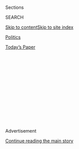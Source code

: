 <div id="app">

<div>

<div>

<div>

<div class="NYTAppHideMasthead css-1q2w90k e1suatyy0">

<div class="section css-ui9rw0 e1suatyy2">

<div class="css-eph4ug er09x8g0">

<div class="css-6n7j50">

</div>

<span class="css-1dv1kvn">Sections</span>

<div class="css-10488qs">

<span class="css-1dv1kvn">SEARCH</span>

</div>

[Skip to content](#site-content)[Skip to site
index](#site-index)

</div>

<div id="masthead-section-label" class="css-1wr3we4 eaxe0e00">

[Politics](https://www.nytimes.com/section/politics)

</div>

<div class="css-10698na e1huz5gh0">

</div>

</div>

<div id="masthead-bar-one" class="section hasLinks css-15hmgas e1csuq9d3">

<div class="css-uqyvli e1csuq9d0">

</div>

<div class="css-1uqjmks e1csuq9d1">

</div>

<div class="css-9e9ivx">

[](https://myaccount.nytimes.com/auth/login?response_type=cookie&client_id=vi)

</div>

<div class="css-1bvtpon e1csuq9d2">

[Today’s
Paper](https://www.nytimes.com/section/todayspaper)

</div>

</div>

</div>

</div>

<div data-aria-hidden="false">

<div id="site-content" data-role="main">

<div>

<div class="css-1aor85t" style="opacity:0.000000001;z-index:-1;visibility:hidden">

<div class="css-1hqnpie">

<div class="css-epjblv">

<span class="css-17xtcya">[Politics](/section/politics)</span><span class="css-x15j1o">|</span><span class="css-fwqvlz">10
Highlights From Wednesday’s Confirmation
Hearings</span>

</div>

<div class="css-k008qs">

<div class="css-1iwv8en">

<span class="css-18z7m18"></span>

<div>

</div>

</div>

<span class="css-1n6z4y">https://nyti.ms/2jYFdLQ</span>

<div class="css-1705lsu">

<div class="css-4xjgmj">

<div class="css-4skfbu" data-role="toolbar" data-aria-label="Social Media Share buttons, Save button, and Comments Panel with current comment count" data-testid="share-tools">

  - 
  - 
  - 
  - 
    
    <div class="css-6n7j50">
    
    </div>

  - 

</div>

</div>

</div>

</div>

</div>

</div>

<div class="css-13pd83m">

</div>

<div id="top-wrapper" class="css-1sy8kpn">

<div id="top-slug" class="css-l9onyx">

Advertisement

</div>

[Continue reading the main
story](#after-top)

<div class="ad top-wrapper" style="text-align:center;height:100%;display:block;min-height:250px">

<div id="top" class="place-ad" data-position="top" data-size-key="top">

</div>

</div>

<div id="after-top">

</div>

</div>

<div id="sponsor-wrapper" class="css-1hyfx7x">

<div id="sponsor-slug" class="css-19vbshk">

Supported by

</div>

[Continue reading the main
story](#after-sponsor)

<div id="sponsor" class="ad sponsor-wrapper" style="text-align:center;height:100%;display:block">

</div>

<div id="after-sponsor">

</div>

</div>

Live Briefing

<div class="css-1vkm6nb ehdk2mb0">

# 10 Highlights From Wednesday’s Confirmation Hearings

</div>

<div class="css-xt80pu e12qa4dv0">

<div class="css-18e8msd">

<div class="css-vp77d3 epjyd6m0">

<div class="css-1baulvz">

By [<span class="css-1baulvz" itemprop="name">Jennifer
Steinhauer</span>](http://www.nytimes.com/by/jennifer-steinhauer),
[<span class="css-1baulvz" itemprop="name">John
Schwartz</span>](http://www.nytimes.com/by/john-schwartz),
[<span class="css-1baulvz" itemprop="name">Emmarie
Huetteman</span>](https://www.nytimes.com/by/emmarie-huetteman) and
[<span class="css-1baulvz last-byline" itemprop="name">Thomas
Kaplan</span>](http://www.nytimes.com/by/thomas-kaplan)

</div>

</div>

  - Jan. 18,
    2017

  - 
    
    <div class="css-4xjgmj">
    
    <div class="css-d8bdto" data-role="toolbar" data-aria-label="Social Media Share buttons, Save button, and Comments Panel with current comment count" data-testid="share-tools">
    
      - 
      - 
      - 
      - 
        
        <div class="css-6n7j50">
        
        </div>
    
      - 
    
    </div>
    
    </div>

</div>

</div>

<div class="section meteredContent css-1r7ky0e" name="articleBody" itemprop="articleBody">

<div class="css-1fanzo5 StoryBodyCompanionColumn">

<div class="css-53u6y8">

Democrats complained mightily about their questions being limited, but
the Republicans, who hold the majority, get to set the rules. Four of
President-elect Donald J. Trump’s cabinet choices faced aggressive
questions, but avoided any major stumbles. Here are 10 highlights:

■ Representative Tom Price of Georgia, picked to be health secretary,
said repealing the Affordable Care Act would not leave millions without
health insurance.

■ Mr. Price offered lofty goals for replacing the law but gave few
details about the administration’s plans.

■ He did not rule out cuts to Medicare or Medicaid.

■ Scott Pruitt, the Oklahoma attorney general and the pick to lead the
Environmental Protection Agency, said he disagreed with Mr. Trump’s
statement that climate change is a “hoax,” but hedged when asked how
much of it is caused by human activity.

■ He defended what he called “common sense” environmental regulation,
arguing that farmers, ranchers and business had been hurt by intrusive
federal rules.

</div>

</div>

<div class="css-1fanzo5 StoryBodyCompanionColumn">

<div class="css-53u6y8">

■ Mr. Pruitt said he would not deny the government’s finding that carbon
dioxide and other greenhouse gases are a threat: “That is a law of the
land.”

■ Wilbur Ross, selected to be commerce secretary, had a message for
Mexico and Canada: Be ready to renegotiate the North American Free Trade
Agreement.

■ Some Republicans said they were taken aback by Mr. Trump’s threats to
impose big tariffs, but Mr. Ross assured them that the president-elect
was merely being a good negotiator.

■ Gov. Nikki R. Haley of South Carolina, Mr. Trump’s choice for
ambassador to the United Nations, criticized the international body’s
treatment of Israel.

</div>

</div>

<div class="css-1fanzo5 StoryBodyCompanionColumn">

<div class="css-53u6y8">

■ Ms. Haley said there would not be a Muslim registry in the United
States.

</div>

</div>

<div class="css-79elbk" data-testid="photoviewer-wrapper">

<div class="css-z3e15g" data-testid="photoviewer-wrapper-hidden">

</div>

<div class="css-1a48zt4 ehw59r15" data-testid="photoviewer-children">

![<span class="css-16f3y1r e13ogyst0" data-aria-hidden="true">Representative
Tom Price, Republican of Georgia, testified during his confirmation
hearing on
Wednesday.</span><span class="css-cnj6d5 e1z0qqy90" itemprop="copyrightHolder"><span class="css-1ly73wi e1tej78p0">Credit...</span><span>Al
Drago/The New York
Times</span></span>](https://static01.nyt.com/images/2017/01/19/us/19hearingbriefing3/19hearingbriefing3-articleLarge.jpg?quality=75&auto=webp&disable=upscale)

</div>

</div>

<div class="css-1fanzo5 StoryBodyCompanionColumn">

<div class="css-53u6y8">

## Price says millions won’t lose insurance

Mr. Price tried to offer reassurance that the Republican effort to
repeal the Affordable Care Act would not leave millions of people
suddenly without health insurance, but Democrats challenged him
repeatedly on that point.

“One of the important things that we need to convey to the American
people is that nobody’s interested in pulling the rug out from under
anybody,” Mr. Price said.

But Mr. Price gave up few details about Mr. Trump’s plan.

## Sanders hammers Price

</div>

</div>

![<span class="css-16f3y1r e13ogyst0">Tom Price, the nominee for
secretary of health and human services, answered pointed questions from
Senator Bernie Sanders during his confirmation hearing on
Wednesday.</span><span class="css-cch8ym"><span class="css-1dv1kvn">Credit</span><span class="css-cnj6d5 e1z0qqy90" itemprop="copyrightHolder"><span class="css-1ly73wi e1tej78p0">Credit...</span><span>Al
Drago/The New York
Times</span></span></span>](https://static01.nyt.com/images/2017/01/19/us/19price/19price-videoSixteenByNine3000.jpg)

<div class="css-1fanzo5 StoryBodyCompanionColumn">

<div class="css-53u6y8">

Senator Bernie Sanders of Vermont, an independent who ran for president
as a Democrat, pressed Mr. Price on whether he viewed health care as “a
right.”

Mr. Price deflected. “We’re a compassionate society,” he said.

“No, we’re not a compassionate society,” Mr. Sanders shot back,
lamenting the United States’ treatment of some of its neediest citizens.

Mr. Sanders also parsed Mr. Price’s remark that Americans deserved
“access” to high-quality health care. “I have access to buying a $10
million home,” Mr. Sanders said. “I don’t have the money to do that.”

## Paul defends Price

Mr. Price, who has faced intense scrutiny and criticism from Democrats
over his stock trades while in Congress, found a defender in Senator
Rand Paul, Republican of Kentucky.

</div>

</div>

<div class="css-1fanzo5 StoryBodyCompanionColumn">

<div class="css-53u6y8">

“To question your motives, I think, is insulting,” Mr. Paul said. “To
question whether you’re honest is insulting.”

## Bennet finds a doctor in the House

Democrats have made clear their deep discontent with Mr. Price’s
nomination.

But one of them, Senator Michael Bennet of Colorado, found a silver
lining with the nominee, who happens to be an orthopedic surgeon.

“I have never shown a knee, my knee, to any nominee before Dr. Price
came to my office,” Mr. Bennet disclosed when it was his turn at
Wednesday’s hearing. “But he gave me some free medical advice and I’m
grateful.”

“How you doing?” Mr. Price chimed in, showing a glimpse of his bedside
manner.

“It’s terrible, but I’ll talk to you after it’s over,” Mr. Bennet said.
“It’s not because of you.”

## Warren seeks assurances on Medicare and Medicaid

Senator Elizabeth Warren, Democrat of Massachusetts, pressed Mr. Price
to address Mr. Trump’s pledge that he would not cut Medicare or
Medicaid.

“Do you believe he was telling the truth?” she asked.

“I believe so, yes,” Mr. Price said.

Ms. Warren went on to ask Mr. Price to guarantee that he would
“safeguard” that pledge and not use his administrative power to “carry
out a single dollar of cuts to Medicare or Medicaid eligibility or
benefits.”

Mr. Price did not provide such an
assurance.

## Pruitt joins the fray

</div>

</div>

<div class="css-79elbk" data-testid="photoviewer-wrapper">

<div class="css-z3e15g" data-testid="photoviewer-wrapper-hidden">

</div>

<div class="css-1a48zt4 ehw59r15" data-testid="photoviewer-children">

<div class="css-1xdhyk6 erfvjey0">

<span class="css-1ly73wi e1tej78p0">Image</span>

<div class="css-zjzyr8">

<div data-testid="lazyimage-container" style="height:258.4561403508772px">

</div>

</div>

</div>

<span class="css-16f3y1r e13ogyst0" data-aria-hidden="true">Scott
Pruitt, the Oklahoma attorney general, during his confirmation hearing
on
Wednesday.</span><span class="css-cnj6d5 e1z0qqy90" itemprop="copyrightHolder"><span class="css-1ly73wi e1tej78p0">Credit...</span><span>Gabriella
Demczuk for The New York Times</span></span>

</div>

</div>

<div class="css-1fanzo5 StoryBodyCompanionColumn">

<div class="css-53u6y8">

Mr. Pruitt, whose hearing attracted dozens of protesters to the Capitol,
defended his long-held position that excessive government regulation was
hurting business and energy development. Mr. Pruitt said his “first and
primary goal” as administrator of the Environmental Protection Agency
would be “to return the agency to that core mission of protecting the
American people through common sense and lawful regulations.”

He said that “farmers, ranchers, landowners and small-business owners
have recently felt hopeless, subject to a never-ending torrent of new
regulations that only a lawyer can understand.”

“They fear the E.P.A., and that just shouldn’t be the case,” he said.
“If confirmed, I will work tirelessly to ensure that the E.P.A. acts
lawfully, sensibly and with those hard-working Americans ever in mind.”

But several senators challenged him.

Lead came up repeatedly in the hearing, and Mr. Pruitt has come under
fire for his answers. In an one round of questioning, Senator Benjamin
L. Cardin, Democrat of Maryland, asked, “Do you believe there is any
safe level of lead that can be taken into the human body, particularly a
young person?

Mr. Pruitt responded: “That’s something I have not reviewed nor know
about. I would be very concerned about any level of lead going into the
drinking water or obviously human consumption, but I’ve not looked at
the scientific research on that.”

As the writer [Susan Matthews at Slate
noted](http://www.slate.com/blogs/the_slatest/2017/01/18/scott_pruitt_s_answer_on_lead_in_water_wasn_t_that_egregious.html),
the E.P.A. says there is no safe level of lead in the bloodstream,
though its regulations still allow extremely small amounts of lead in
plumbing systems.

</div>

</div>

<div class="css-1fanzo5 StoryBodyCompanionColumn">

<div class="css-53u6y8">

Mr. Pruitt’s statement led to a strong reaction online:

</div>

</div>

<div class="css-cfo9c3">

</div>

<div class="css-cfo9c3">

</div>

<div class="css-cfo9c3">

</div>

<div class="css-1fanzo5 StoryBodyCompanionColumn">

<div class="css-53u6y8">

There was also a forceful response among the Democratic members of the
Senate in the hearing room. Senator Tammy Duckworth of Illinois asked
incredulously, “You are seeking to be the E.P.A. administrator and
you’ve not looked into the issue of lead in our drinking water
supply?” She called that, in the aftermath of [the water crisis in
Flint,
Mich.](https://www.nytimes.com/2016/01/24/us/when-the-water-turned-brown.html),
“a serious oversight on your part.”

Mr. Pruitt responded that the E.P.A. had power to address problems with
lead in water and that the agency should have done more in Flint. “The
E.P.A. has emergency order authority” to respond to incidents of
contamination, he said, “and I think the E.P.A. should step into these
situations in a very meaningful way.”

Senator Edward J. Markey, Democrat of Massachusetts, had a feisty
exchange with Mr. Pruitt over climate change and ethics. Mr. Markey
started out by revealing a bit of daylight between the positions of Mr.
Trump and Mr. Pruitt on climate change. Mr. Markey noted that [Mr. Trump
has called climate change a hoax created by “the
Chinese."](https://twitter.com/realdonaldtrump/status/265895292191248385?lang=en)”

Mr. Markey asked whether Mr. Pruitt agreed with the president elect on
that point.

“I do not believe that climate change is a hoax,” Mr. Pruitt replied.

</div>

</div>

<div class="css-1fanzo5 StoryBodyCompanionColumn">

<div class="css-53u6y8">

“O.K., that’s important for the president to hear,” Mr. Markey
responded.

## Haley criticizes U.N. treatment of Israel

</div>

</div>

![<span class="css-16f3y1r e13ogyst0">At her Senate hearing, Nikki R.
Haley, the governor of South Carolina and Donald J. Trump's choice for
United States ambassador to the United Nations, said she would take an
“outsider's look” at the world
body.</span><span class="css-cch8ym"><span class="css-1dv1kvn">Credit</span><span class="css-cnj6d5 e1z0qqy90" itemprop="copyrightHolder"><span class="css-1ly73wi e1tej78p0">Credit...</span><span>Gabriella
Demczuk for The New York
Times</span></span></span>](https://static01.nyt.com/images/2017/01/19/us/19haley/19haley-vid-videoSixteenByNine3000.jpg)

<div class="css-1fanzo5 StoryBodyCompanionColumn">

<div class="css-53u6y8">

Gov. Nikki Haley of South Carolina, the nominee for United States
ambassador to the United Nations, was the subject of rather mild
questioning, but that did not mean the hearing was substance-free.

“I am concerned with your lack of foreign policy experience,” said
Senator Benjamin L. Cardin, Democrat of Maryland and the ranking
Democrat on the Foreign Relations Committee. But he then praised Ms.
Haley for leading the fight to take down a Confederate battle flag from
the South Carolina statehouse property.

For her part, Ms. Haley pivoted to an issue of central concern to
Republicans, and many Democrats: the United Nations’ relationship with
Israel.

“Any honest assessment also finds an institution that is often at odds
with U.S. interests,” Ms. Haley said, noting the body’s 20 resolutions
against Israel, more than against Syria, Iran and North Korea. “This
cannot continue,” she said, also criticizing the United States’
abstention from the latest such resolution against Israel.

“I will never abstain when the United Nations takes any action that
comes in direct conflict with the interests and values of the United
States,” she said.

She also was asked whether she agreed with sanctions on Russia. “I think
that Russia has to have positive actions before we lift any sanctions on
Russia.”

</div>

</div>

<div class="css-1fanzo5 StoryBodyCompanionColumn">

<div class="css-53u6y8">

What about a Muslim registry? Nope, Ms. Haley said, not going to happen.

## Ross talks tough on China

</div>

</div>

![<span class="css-16f3y1r e13ogyst0">Wilbur L. Ross, Donald Trump's
nominee for commerce secretary, told a Senate committee, "I am not
anti-trade. I am pro-trade, but I'm pro-sensible
trade."</span><span class="css-cch8ym"><span class="css-1dv1kvn">Credit</span><span class="css-cnj6d5 e1z0qqy90" itemprop="copyrightHolder"><span class="css-1ly73wi e1tej78p0">Credit...</span><span>Al
Drago/The New York
Times</span></span></span>](https://static01.nyt.com/images/2017/01/19/us/19ross/19ross-videoSixteenByNineJumbo1600.jpg)

<div class="css-1fanzo5 StoryBodyCompanionColumn">

<div class="css-53u6y8">

Mr. Ross kicked off his confirmation hearing by taking a tough stance on
China, describing the country as protectionist.

“They talk much more about free trade than they actually practice,” he
said.

Mr. Ross’s stance echoed Mr. Trump’s own hard-line approach. The
president-elect rankled many by accepting a congratulatory phone call
from the president of Taiwan, challenging the long-acknowledged One
China principle and heightening tensions with the country before he even
takes office.

In an unexpected revelation, Mr. Ross admitted he had unknowingly
employed an undocumented household worker, a fact he said he discovered
while preparing for his Senate confirmation process.

Mr. Ross said the employee had presented a Social Security card and a
valid driver’s license, both bearing that individual’s name, when hired
in 2009. But during a check over the past month, the employee had been
unable to provide similar documentation. He fired the employee
immediately, he said.

“We did the best that we thought we could do in order to verify the
legality of the employment, and it turned out that was incorrect,” Mr.
Ross said.

During that roughly seven-year period, Mr. Ross said he paid all
applicable taxes without incident on that employee, using the Social
Security number he had been given.

</div>

</div>

</div>

<div>

</div>

<div>

</div>

<div>

</div>

<div>

<div id="bottom-wrapper" class="css-1ede5it">

<div id="bottom-slug" class="css-l9onyx">

Advertisement

</div>

[Continue reading the main
story](#after-bottom)

<div id="bottom" class="ad bottom-wrapper" style="text-align:center;height:100%;display:block;min-height:90px">

</div>

<div id="after-bottom">

</div>

</div>

</div>

</div>

</div>

## Site Index

<div>

</div>

## Site Information Navigation

  - [© <span>2020</span> <span>The New York Times
    Company</span>](https://help.nytimes.com/hc/en-us/articles/115014792127-Copyright-notice)

<!-- end list -->

  - [NYTCo](https://www.nytco.com/)
  - [Contact
    Us](https://help.nytimes.com/hc/en-us/articles/115015385887-Contact-Us)
  - [Work with us](https://www.nytco.com/careers/)
  - [Advertise](https://nytmediakit.com/)
  - [T Brand Studio](http://www.tbrandstudio.com/)
  - [Your Ad
    Choices](https://www.nytimes.com/privacy/cookie-policy#how-do-i-manage-trackers)
  - [Privacy](https://www.nytimes.com/privacy)
  - [Terms of
    Service](https://help.nytimes.com/hc/en-us/articles/115014893428-Terms-of-service)
  - [Terms of
    Sale](https://help.nytimes.com/hc/en-us/articles/115014893968-Terms-of-sale)
  - [Site
    Map](https://spiderbites.nytimes.com)
  - [Help](https://help.nytimes.com/hc/en-us)
  - [Subscriptions](https://www.nytimes.com/subscription?campaignId=37WXW)

</div>

</div>

</div>

</div>
